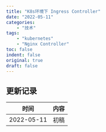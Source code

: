 ```yaml
---
title: "K8s环境下 Ingress Controller"
date: "2022-05-11"
categories:
    - "技术"
tags:
    - "kubernetes"
    - "Nginx Controller"
toc: false
indent: false
original: true
draft: false
---
```


## 更新记录

| 时间       | 内容 |
| ---------- | ---- |
| 2022-05-11 | 初稿 |

## 

